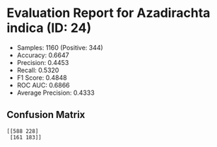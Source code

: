 # Evaluation Report for Azadirachta indica (ID: 24)
- Samples: 1160 (Positive: 344)
- Accuracy: 0.6647
- Precision: 0.4453
- Recall: 0.5320
- F1 Score: 0.4848
- ROC AUC: 0.6866
- Average Precision: 0.4333

## Confusion Matrix
```
[[588 228]
 [161 183]]
```